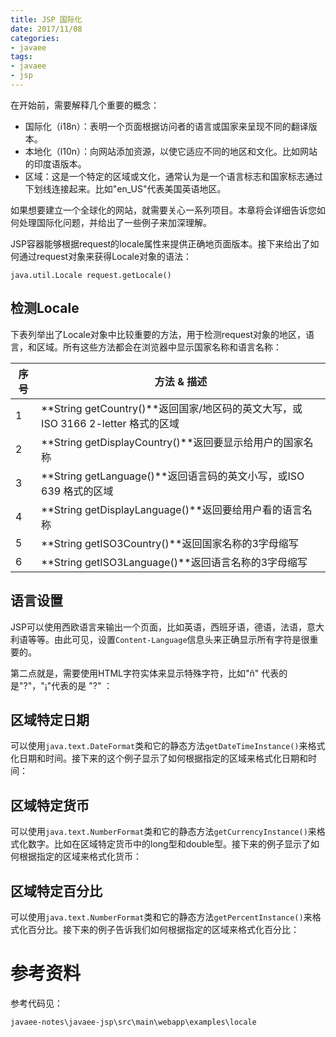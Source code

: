 ```yaml
---
title: JSP 国际化
date: 2017/11/08
categories:
- javaee
tags:
- javaee
- jsp
---
```


在开始前，需要解释几个重要的概念：

- 国际化（i18n）：表明一个页面根据访问者的语言或国家来呈现不同的翻译版本。
- 本地化（l10n）：向网站添加资源，以使它适应不同的地区和文化。比如网站的印度语版本。
- 区域：这是一个特定的区域或文化，通常认为是一个语言标志和国家标志通过下划线连接起来。比如"en_US"代表美国英语地区。

如果想要建立一个全球化的网站，就需要关心一系列项目。本章将会详细告诉您如何处理国际化问题，并给出了一些例子来加深理解。

JSP容器能够根据request的locale属性来提供正确地页面版本。接下来给出了如何通过request对象来获得Locale对象的语法：

```
java.util.Locale request.getLocale() 
```

## 检测Locale

下表列举出了Locale对象中比较重要的方法，用于检测request对象的地区，语言，和区域。所有这些方法都会在浏览器中显示国家名称和语言名称：

| **序号** | **方法** & **描述**                          |
| ------ | ---------------------------------------- |
| 1      | **String getCountry()**返回国家/地区码的英文大写，或 ISO 3166 2-letter 格式的区域 |
| 2      | **String getDisplayCountry()**返回要显示给用户的国家名称 |
| 3      | **String getLanguage()**返回语言码的英文小写，或ISO 639 格式的区域 |
| 4      | **String getDisplayLanguage()**返回要给用户看的语言名称 |
| 5      | **String getISO3Country()**返回国家名称的3字母缩写  |
| 6      | **String getISO3Language()**返回语言名称的3字母缩写 |

## 语言设置

JSP可以使用西欧语言来输出一个页面，比如英语，西班牙语，德语，法语，意大利语等等。由此可见，设置`Content-Language`信息头来正确显示所有字符是很重要的。

第二点就是，需要使用HTML字符实体来显示特殊字符，比如"ñ" 代表的是"?"，"¡"代表的是 "?" ：

## 区域特定日期

可以使用`java.text.DateFormat`类和它的静态方法`getDateTimeInstance()`来格式化日期和时间。接下来的这个例子显示了如何根据指定的区域来格式化日期和时间：

## 区域特定货币

可以使用`java.text.NumberFormat`类和它的静态方法`getCurrencyInstance()`来格式化数字。比如在区域特定货币中的long型和double型。接下来的例子显示了如何根据指定的区域来格式化货币：

## 区域特定百分比

可以使用`java.text.NumberFormat`类和它的静态方法`getPercentInstance()`来格式化百分比。接下来的例子告诉我们如何根据指定的区域来格式化百分比：

# 参考资料

参考代码见：

```
javaee-notes\javaee-jsp\src\main\webapp\examples\locale
```
